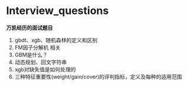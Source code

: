 # Interview_questions
**万凯经历的面试题目**

1. gbdt、xgb、随机森林的定义和区别
2. FM因子分解机 相关
3. GBM是什么？
4. 动态规划、回文字符串
5. xgb对缺失值是如何处理的
6. 三种特征重要性(weight/gain/cover)的评判指标，定义及每种的适用范围
